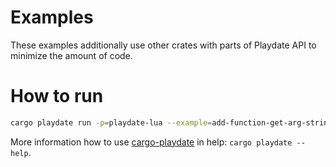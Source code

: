 # Examples

These examples additionally use other crates with parts of Playdate API to minimize the amount of code.


# How to run

```bash
cargo playdate run -p=playdate-lua --example=add-function-get-arg-string --features=sys/lang-items,sys/entry-point
```

More information how to use [cargo-playdate][] in help: `cargo playdate --help`.



[cargo-playdate]: https://crates.io/crates/cargo-playdate
